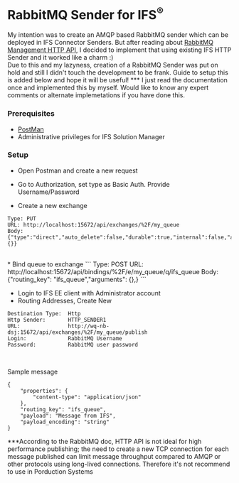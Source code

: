 # RabbitMQ Sender for IFS<sup>®</sup>

My intention was to create an AMQP based RabbitMQ sender which can be deployed in IFS Connector Senders. But after reading about <a href="https://rawcdn.githack.com/rabbitmq/rabbitmq-management/v3.7.7/priv/www/api/index.html"> RabbitMQ Management HTTP API</a>, I decided to implement that using existing IFS HTTP Sender and it worked like a charm :)
<br>
Due to this and my lazyness, creation of a RabbitMQ Sender was put on hold and still I didn't touch the development to be frank.
  Guide to setup this is added below and hope it will be useful!
  *** I just read the documentation once and implemented this by myself. Would like to know any expert comments or alternate implemetations if you have done this.

### Prerequisites
* <a href="https://www.getpostman.com/apps">PostMan</a>
* Administrative privileges for IFS Solution Manager

### Setup

* Open Postman and create a new request
* Go to Authorization, set type as Basic Auth. Provide Username/Password

* Create a new exchange
```
Type: PUT
URL: http://localhost:15672/api/exchanges/%2F/my_queue
Body:
{"type":"direct","auto_delete":false,"durable":true,"internal":false,"arguments":{}}
```

<br>
* Bind queue to exchange
```
Type: POST
URL: http://localhost:15672/api/bindings/%2F/e/my_queue/q/ifs_queue
Body:
{"routing_key": "ifs_queue","arguments": {},}
```

* Login to IFS EE client with Administrator account
* Routing Addresses, Create New

```
Destination Type:  Http
Http Sender:       HTTP_SENDER1
URL:               http://wq-nb-dsj:15672/api/exchanges/%2F/my_queue/publish
Login:             RabbitMQ Username
Password:          RabbitMQ user password
```
<br>

Sample message
```
{
    "properties": {
        "content-type": "application/json"
    },
    "routing_key": "ifs_queue",
    "payload": "Message from IFS",
    "payload_encoding": "string"
}
```


***According to the RabbitMQ doc, HTTP API is not ideal for high performance publishing; the need to create a new TCP connection for each message published can limit message throughput compared to AMQP or other protocols using long-lived connections. Therefore it's not recommend to use in Porduction Systems
  
  
